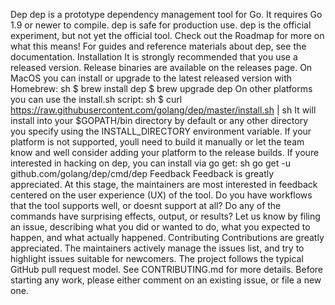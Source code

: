Dep dep is a prototype dependency management tool for Go. It requires Go 1.9 or newer to compile. dep is safe for production use. dep is the official experiment, but not yet the official tool. Check out the Roadmap for more on what this means! For guides and reference materials about dep, see the documentation. Installation It is strongly recommended that you use a released version. Release binaries are available on the releases page. On MacOS you can install or upgrade to the latest released version with Homebrew: sh $ brew install dep $ brew upgrade dep On other platforms you can use the install.sh script: sh $ curl https://raw.githubusercontent.com/golang/dep/master/install.sh | sh It will install into your $GOPATH/bin directory by default or any other directory you specify using the INSTALL_DIRECTORY environment variable. If your platform is not supported, youll need to build it manually or let the team know and well consider adding your platform to the release builds. If youre interested in hacking on dep, you can install via go get: sh go get -u github.com/golang/dep/cmd/dep Feedback Feedback is greatly appreciated. At this stage, the maintainers are most interested in feedback centered on the user experience (UX) of the tool. Do you have workflows that the tool supports well, or doesnt support at all? Do any of the commands have surprising effects, output, or results? Let us know by filing an issue, describing what you did or wanted to do, what you expected to happen, and what actually happened. Contributing Contributions are greatly appreciated. The maintainers actively manage the issues list, and try to highlight issues suitable for newcomers. The project follows the typical GitHub pull request model. See CONTRIBUTING.md for more details. Before starting any work, please either comment on an existing issue, or file a new one.